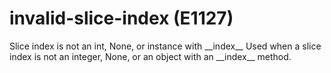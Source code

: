 # invalid-slice-index (E1127)

Slice index is not an int, None, or instance with \_\_index\_\_ Used
when a slice index is not an integer, None, or an object with an
\_\_index\_\_ method.

